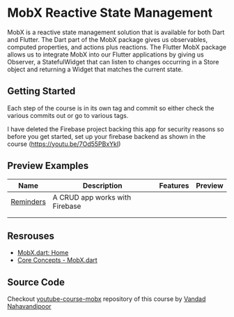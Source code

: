 # MobX Reactive State Management

MobX is a reactive state management solution that is available for both Dart and Flutter. The Dart part of the MobX package gives us observables, computed properties, and actions plus reactions. The Flutter MobX package allows us to integrate MobX into our Flutter applications by giving us Observer, a StatefulWidget that can listen to changes occurring in a Store object and returning a Widget that matches the current state.

## Getting Started

Each step of the course is in its own tag and commit so either check the various commits out or go to various tags.

I have deleted the Firebase project backing this app for security reasons so before you get started, set up your firebase backend as shown in the course (https://youtu.be/7Od55PBxYkI)

## Preview Examples

| Name                          | Description                    | Features | Preview |
| ----------------------------- | ------------------------------ | -------- | ------- |
| [Reminders](./mobx_reminders) | A CRUD app works with Firebase |          |         |
|                               |                                |          |         |
|                               |                                |          |         |

## Resrouses

- [MobX.dart: Home](https://mobx.netlify.app/)
- [Core Concepts - MobX.dart](https://mobx.netlify.app/concepts/)

## Source Code

Checkout [youtube-course-mobx](https://github.com/vandadnp/youtube-course-mobx) repository of this course by [Vandad Nahavandipoor](https://www.youtube.com/@VandadNP)

